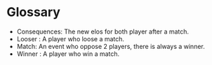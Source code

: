 # Glossary
* Consequences: The new elos for both player after a match.
* Looser : A player who loose a match.  
* Match: An event who oppose 2 players, there is always a winner.
* Winner : A player who win a match.
